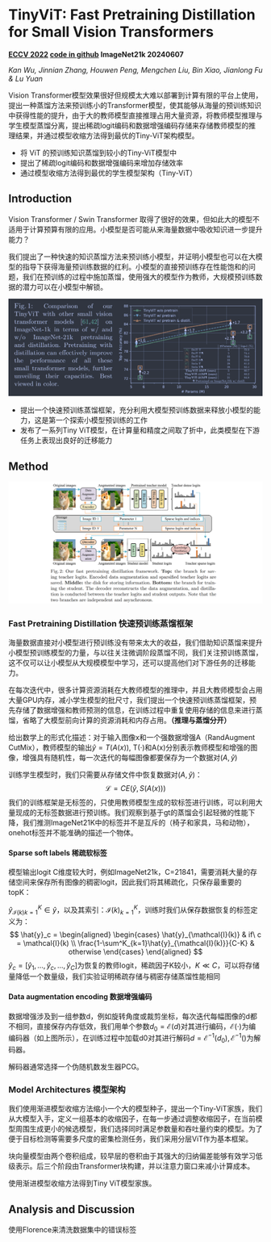 
# TinyViT: Fast Pretraining Distillation for Small Vision Transformers

**[ECCV 2022](https://link.springer.com/chapter/10.1007/978-3-031-19803-8_5)	[code in github](https://github.com/microsoft/Cream/tree/main/TinyViT)	ImageNet21k	20240607**

*Kan Wu, Jinnian Zhang, Houwen Peng, Mengchen Liu, Bin Xiao, Jianlong Fu & Lu Yuan* 

Vision Transformer模型效果很好但规模太大难以部署到计算有限的平台上使用，提出一种蒸馏方法来预训练小的Transformer模型，使其能够从海量的预训练知识中获得性能的提升，由于大的教师模型直接推理占用大量资源，将教师模型推理与学生模型蒸馏分离，提出稀疏logit编码和数据增强编码存储来存储教师模型的推理结果，并通过模型收缩方法得到最优的Tiny-ViT架构模型。

- 将 ViT 的预训练知识蒸馏到较小的Tiny-ViT模型中
- 提出了稀疏logit编码和数据增强编码来增加存储效率
- 通过模型收缩方法得到最优的学生模型架构（Tiny-ViT）

## Introduction

Vision Transformer / Swin Transformer 取得了很好的效果，但如此大的模型不适用于计算预算有限的应用。小模型是否可能从来海量数据中吸收知识进一步提升能力？

我们提出了一种快速的知识蒸馏方法来预训练小模型，并证明小模型也可以在大模型的指导下获得海量预训练数据的红利。小模型的直接预训练存在性能饱和的问题，我们在预训练的过程中施加蒸馏，使用强大的模型作为教师，大规模预训练数据的潜力可以在小模型中解锁。

![image-20240603104645077](imgs/image-20240603104645077.png)

- 提出一个快速预训练蒸馏框架，充分利用大模型预训练数据来释放小模型的能力，这是第一个探索小模型预训练的工作
- 发布了一系列Tiny ViT模型，在计算量和精度之间取了折中，此类模型在下游任务上表现出良好的迁移能力

## Method

![image-20240603111433056](imgs/image-20240603111433056.png)

### Fast Pretraining Distillation  快速预训练蒸馏框架

海量数据直接对小模型进行预训练没有带来太大的收益，我们借助知识蒸馏来提升小模型预训练模型的力量，与以往关注微调阶段蒸馏不同，我们关注预训练蒸馏，这不仅可以让小模型从大规模模型中学习，还可以提高他们对下游任务的迁移能力。

在每次迭代中，很多计算资源消耗在大教师模型的推理中，并且大教师模型会占用大量GPU内存，减小学生模型的批尺寸，我们提出一个快速预训练蒸馏框架，预先存储了数据增强和教师预测的信息，在训练过程中重复使用存储的信息来进行蒸馏，省略了大模型前向计算的资源消耗和内存占用。**（推理与蒸馏分开）**

给出数学上的形式化描述：对于输入图像x和一个强数据增强A（RandAugment  CutMix），教师模型的输出$\hat{y} = T(A(x))$, T(·)和A(x)分别表示教师模型和增强的图像，增强具有随机性，每一次迭代的每幅图像都要保存为一个数据对$(A, \hat{y})$

训练学生模型时，我们只需要从存储文件中恢复数据对$(A, \hat{y})$：
$$
\mathcal{L} = CE(\hat{y}, S(A(x)))
$$
我们的训练框架是无标签的，只使用教师模型生成的软标签进行训练，可以利用大量现成的无标签数据进行预训练。我们观察到基于gt的蒸馏会引起轻微的性能下降，我们推测ImageNet21K中的标签并不是互斥的（椅子和家具，马和动物），onehot标签并不能准确的描述一个物体。

#### Sparse soft labels  稀疏软标签

模型输出logit C维度较大时，例如ImageNet21k，C=21841，需要消耗大量的存储空间来保存所有图像的稠密logit，因此我们将其稀疏化，只保存最重要的topK：

${\hat{y}_{\mathcal{I}(k)}}^K_{k=1}\in\hat{y}$，以及其索引：${\mathcal{I}(k)}^K_{k=1}$，训练时我们从保存数据恢复的标签定义为：
$$
\hat{y}_c = \begin{aligned}
\begin{cases}
\hat{y}_{\mathcal{I}(k)} & if\  c = \mathcal{I}(k) \\
\frac{1-\sum^K_{k=1}\hat{y}_{\mathcal{I}(k)}}{C-K} & otherwise
\end{cases}
\end{aligned}
$$
$\hat{y}_c = [\hat{y}_1, ...,\hat{y}_c, ..., \hat{y}_C]$为恢复的教师logit，稀疏因子K较小，$K \ll C$，可以将存储量降低一个数量级，我们实验证明稀疏存储与稠密存储蒸馏性能相同

#### Data augmentation encoding  数据增强编码

数据增强涉及到一组参数d，例如旋转角度或裁剪坐标，每次迭代每幅图像的d都不相同，直接保存内存低效，我们用单个参数$d_0 = \mathcal{E}(d)$对其进行编码，$\mathcal{E}(·)$为编编码器（如上图所示），在训练过程中加载d0对其进行解码$d = \mathcal{E}^{-1}(d_0), \mathcal{E}^{-1}()$为解码器。

解码器通常选择一个伪随机数发生器PCG。



### Model Architectures   模型架构

我们使用渐进模型收缩方法缩小一个大的模型种子，提出一个Tiny-ViT家族，我们从大模型入手，定义一组基本的收缩因子，在每一步通过调整收缩因子，在当前模型周围生成更小的候选模型，我们选择同时满足参数量和吞吐量约束的模型。为了便于目标检测等需要多尺度的密集检测任务，我们采用分层ViT作为基本框架。

块向量模型由两个卷积组成，较早层的卷积由于其强大的归纳偏差能够有效学习低级表示。后三个阶段由Transformer块构建，并以注意力窗口来减小计算成本。

使用渐进模型收缩方法得到Tiny ViT模型家族。

## Analysis and Discussion

使用Florence来清洗数据集中的错误标签

